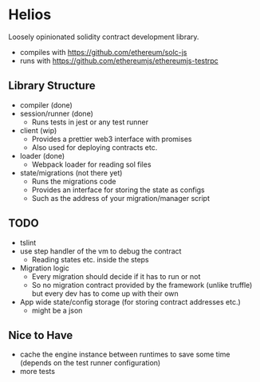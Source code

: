 # Helios

Loosely opinionated solidity contract development library.
* compiles with https://github.com/ethereum/solc-js
* runs with https://github.com/ethereumjs/ethereumjs-testrpc

## Library Structure
* compiler (done)
* session/runner (done)
  * Runs tests in jest or any test runner
* client (wip)
  * Provides a prettier web3 interface with promises
  * Also used for deploying contracts etc.
* loader (done)
  * Webpack loader for reading sol files
* state/migrations (not there yet)
  * Runs the migrations code
  * Provides an interface for storing the state as configs
  * Such as the address of your migration/manager script

## TODO
* tslint
* use step handler of the vm to debug the contract
  * Reading states etc. inside the steps
* Migration logic
  * Every migration should decide if it has to run or not
  * So no migration contract provided by the framework (unlike truffle) but every dev has to come up with their own
* App wide state/config storage (for storing contract addresses etc.)
  * might be a json

## Nice to Have
* cache the engine instance between runtimes to save some time (depends on the test runner configuration)
* more tests
